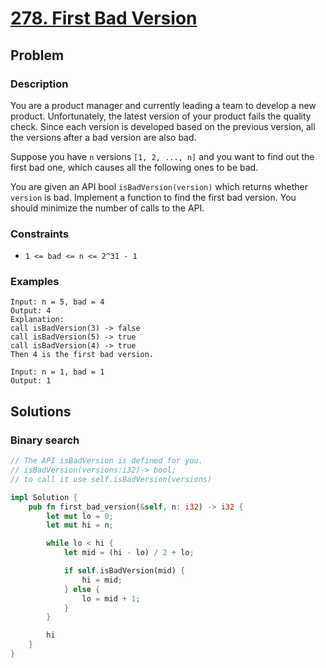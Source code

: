 # [278. First Bad Version](https://leetcode.com/problems/first-bad-version/)

## Problem

### Description

You are a product manager and currently leading a team to develop a new product.
Unfortunately, the latest version of your product fails the quality check. Since
each version is developed based on the previous version, all the versions after
a bad version are also bad.

Suppose you have `n` versions `[1, 2, ..., n]` and you want to find out the
first bad one, which causes all the following ones to be bad.

You are given an API bool `isBadVersion(version)` which returns
whether `version` is bad. Implement a function to find the first bad version.
You should minimize the number of calls to the API.

### Constraints

* `1 <= bad <= n <= 2^31 - 1`

### Examples

```text
Input: n = 5, bad = 4
Output: 4
Explanation:
call isBadVersion(3) -> false
call isBadVersion(5) -> true
call isBadVersion(4) -> true
Then 4 is the first bad version.
```

```text
Input: n = 1, bad = 1
Output: 1
```

## Solutions

### Binary search

```rust
// The API isBadVersion is defined for you.
// isBadVersion(versions:i32)-> bool;
// to call it use self.isBadVersion(versions)

impl Solution {
    pub fn first_bad_version(&self, n: i32) -> i32 {
        let mut lo = 0;
        let mut hi = n;

        while lo < hi {
            let mid = (hi - lo) / 2 + lo;

            if self.isBadVersion(mid) {
                hi = mid;
            } else {
                lo = mid + 1;
            }
        }

        hi
    }
}
```